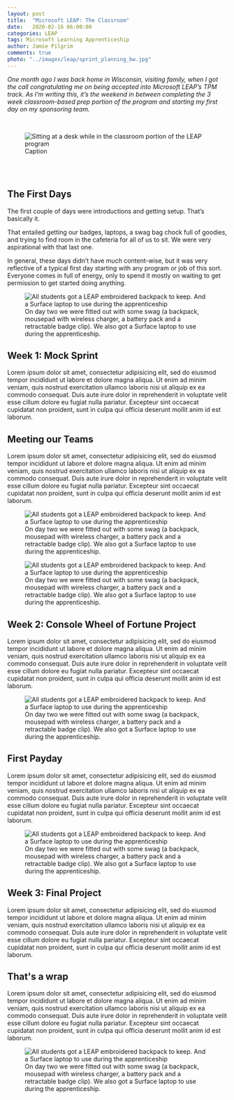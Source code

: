 ```yaml
---
layout: post
title:  "Microsoft LEAP: The Classroom"
date:   2020-02-16 06:00:00
categories: LEAP
tags: Microsoft Learning Apprenticeship
author: Jamie Pilgrim
comments: true
photo: "../images/leap/sprint_planning_bw.jpg"
---
```



<p><em>One month ago I was back home in Wisconsin, visiting family, when I got the call congratulating me on being accepted into Microsoft LEAP’s TPM track. As I’m writing this, it’s the weekend in between completing the 3 week classroom-based prep portion of the program and starting my first day on my sponsoring team.</em></p>

<br>

<figure>
  <img src="../images/leap/group_project_planning.jpg" alt="Sitting at a desk while in the classroom portion of the LEAP program">
  <figcaption> Caption  </figcaption>
</figure>

<br><br>

<h2> The First Days </h2>

<p>The first couple of days were introductions and getting setup. That’s basically it.</p>

<p>
That entailed getting our badges, laptops, a swag bag chock full of goodies, and trying to find room in the cafeteria for all of us to sit. We were very aspirational with that last one.
</p>

<p>
In general, these days didn’t have much content-wise, but it was very reflective of a typical first day starting with any program or job of this sort. Everyone comes in full of energy, only to spend it mostly on waiting to get permission to get started doing anything.
</p>

<figure>
  <img src="../images/leap/swag.jpg" alt="All students got a LEAP embroidered backpack to keep. And a Surface laptop to use during the apprenticeship">
  <figcaption> On day two we were fitted out with some swag (a backpack, mousepad with wireless charger, a battery pack and a retractable badge clip). We also got a Surface laptop to use during the apprenticeship.  </figcaption>
</figure>

<h2> Week 1: Mock Sprint </h2>

<p> Lorem ipsum dolor sit amet, consectetur adipisicing elit, sed do eiusmod tempor incididunt ut labore et dolore magna aliqua. Ut enim ad minim veniam, quis nostrud exercitation ullamco laboris nisi ut aliquip ex ea commodo consequat. Duis aute irure dolor in reprehenderit in voluptate velit esse cillum dolore eu fugiat nulla pariatur. Excepteur sint occaecat cupidatat non proident, sunt in culpa qui officia deserunt mollit anim id est laborum.  </p>

<h2> Meeting our Teams </h2>

<p> Lorem ipsum dolor sit amet, consectetur adipisicing elit, sed do eiusmod tempor incididunt ut labore et dolore magna aliqua. Ut enim ad minim veniam, quis nostrud exercitation ullamco laboris nisi ut aliquip ex ea commodo consequat. Duis aute irure dolor in reprehenderit in voluptate velit esse cillum dolore eu fugiat nulla pariatur. Excepteur sint occaecat cupidatat non proident, sunt in culpa qui officia deserunt mollit anim id est laborum.  </p>


<figure>
  <img src="../images/leap/project_uml_design.jpg" alt="All students got a LEAP embroidered backpack to keep. And a Surface laptop to use during the apprenticeship">
  <figcaption> On day two we were fitted out with some swag (a backpack, mousepad with wireless charger, a battery pack and a retractable badge clip). We also got a Surface laptop to use during the apprenticeship.  </figcaption>
</figure>
<figure>
  <img src="../images/leap/lunch.jpg" alt="All students got a LEAP embroidered backpack to keep. And a Surface laptop to use during the apprenticeship">
  <figcaption> On day two we were fitted out with some swag (a backpack, mousepad with wireless charger, a battery pack and a retractable badge clip). We also got a Surface laptop to use during the apprenticeship.  </figcaption>
</figure>


<h2> Week 2: Console Wheel of Fortune Project </h2>

<p> Lorem ipsum dolor sit amet, consectetur adipisicing elit, sed do eiusmod tempor incididunt ut labore et dolore magna aliqua. Ut enim ad minim veniam, quis nostrud exercitation ullamco laboris nisi ut aliquip ex ea commodo consequat. Duis aute irure dolor in reprehenderit in voluptate velit esse cillum dolore eu fugiat nulla pariatur. Excepteur sint occaecat cupidatat non proident, sunt in culpa qui officia deserunt mollit anim id est laborum.  </p>

<figure>
  <img src="../images/leap/power_bi_demo.jpg" alt="All students got a LEAP embroidered backpack to keep. And a Surface laptop to use during the apprenticeship">
  <figcaption> On day two we were fitted out with some swag (a backpack, mousepad with wireless charger, a battery pack and a retractable badge clip). We also got a Surface laptop to use during the apprenticeship.  </figcaption>
</figure>

<h2> First Payday </h2>

<p> Lorem ipsum dolor sit amet, consectetur adipisicing elit, sed do eiusmod tempor incididunt ut labore et dolore magna aliqua. Ut enim ad minim veniam, quis nostrud exercitation ullamco laboris nisi ut aliquip ex ea commodo consequat. Duis aute irure dolor in reprehenderit in voluptate velit esse cillum dolore eu fugiat nulla pariatur. Excepteur sint occaecat cupidatat non proident, sunt in culpa qui officia deserunt mollit anim id est laborum.  </p>


<figure>
  <img src="../images/leap/project_crunch_time.jpg" alt="All students got a LEAP embroidered backpack to keep. And a Surface laptop to use during the apprenticeship">
  <figcaption> On day two we were fitted out with some swag (a backpack, mousepad with wireless charger, a battery pack and a retractable badge clip). We also got a Surface laptop to use during the apprenticeship.  </figcaption>
</figure>

<h2> Week 3: Final Project </h2>

<p> Lorem ipsum dolor sit amet, consectetur adipisicing elit, sed do eiusmod tempor incididunt ut labore et dolore magna aliqua. Ut enim ad minim veniam, quis nostrud exercitation ullamco laboris nisi ut aliquip ex ea commodo consequat. Duis aute irure dolor in reprehenderit in voluptate velit esse cillum dolore eu fugiat nulla pariatur. Excepteur sint occaecat cupidatat non proident, sunt in culpa qui officia deserunt mollit anim id est laborum.  </p>

<h2> That's a wrap </h2>

<p> Lorem ipsum dolor sit amet, consectetur adipisicing elit, sed do eiusmod tempor incididunt ut labore et dolore magna aliqua. Ut enim ad minim veniam, quis nostrud exercitation ullamco laboris nisi ut aliquip ex ea commodo consequat. Duis aute irure dolor in reprehenderit in voluptate velit esse cillum dolore eu fugiat nulla pariatur. Excepteur sint occaecat cupidatat non proident, sunt in culpa qui officia deserunt mollit anim id est laborum.  </p>


<figure>
  <img src="../images/leap/leap_cohort_16.jpg" alt="All students got a LEAP embroidered backpack to keep. And a Surface laptop to use during the apprenticeship">
  <figcaption> On day two we were fitted out with some swag (a backpack, mousepad with wireless charger, a battery pack and a retractable badge clip). We also got a Surface laptop to use during the apprenticeship.  </figcaption>
</figure>
